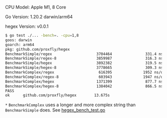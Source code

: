 CPU Model: Apple M1, 8 Core

Go Version: 1.20.2 darwin/arm64

hegex Version: v0.0.1

```bash
$ go test ./... -bench=. -cpu=1,8
goos: darwin
goarch: arm64
pkg: github.com/proxfly/hegex
BenchmarkSimple/regex                    3704464               331.4 ns/op
BenchmarkSimple/regex-8                  3859987               316.3 ns/op
BenchmarkSimple/hegex                    3892382               319.5 ns/op
BenchmarkSimple/hegex-8                  3778665               309.3 ns/op
BenchmarkComplex/regex                    616395              1952 ns/op
BenchmarkComplex/regex-8                  603943              1947 ns/op
BenchmarkComplex/hegex                   1371399               877.7 ns/op
BenchmarkComplex/hegex-8                 1384042               866.5 ns/op
PASS
ok      github.com/proxfly/hegex        13.675s
```

`*` `BenchmarkComplex` uses a longer and more complex string than `BenchmarkSimple` does.
See [hegex_bench_test.go](hegex_bench_test.go)
